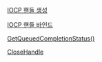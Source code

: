 [IOCP 핸들 생성](https://github.com/kksoo0131/Study/blob/main/IOCP/Windows/IOCP%20%ED%95%B8%EB%93%A4%20%EC%83%9D%EC%84%B1.cpp)

[IOCP 핸들 바인드](https://github.com/kksoo0131/Study/blob/main/IOCP/Windows/IOCP%20%ED%95%B8%EB%93%A4%20%EB%B0%94%EC%9D%B8%EB%93%9C.cpp)

[GetQueuedCompletionStatus()](https://github.com/kksoo0131/Study/blob/main/IOCP/Windows/GetQueuedCompletionStatus().cpp)

[CloseHandle](https://github.com/kksoo0131/Study/blob/main/IOCP/Windows/CloseHandle().cpp)
